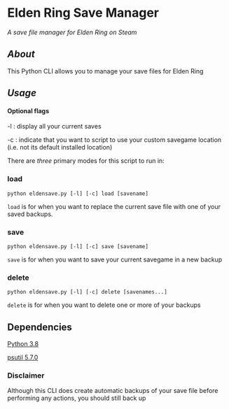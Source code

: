 # Elden Ring Save Manager
_A save file manager for Elden Ring on Steam_

## _About_
This Python CLI allows you to manage your save files for Elden Ring

## _Usage_

#### Optional flags

-l : display all your current saves

-c : indicate that you want to script to use your custom savegame location (i.e. not its default installed location)

There are _three_ primary modes for this script to run in:

### load
`python eldensave.py [-l] [-c] load [savename]`

`load` is for when you want to replace the current save file with one of your saved backups.


### save
`python eldensave.py [-l] [-c] save [savename]`

`save` is for when you want to save your current savegame in a new backup

### delete
`python eldensave.py [-l] [-c] delete [savenames...]`

`delete` is for when you want to delete one or more of your backups

## Dependencies

[Python 3.8](https://www.python.org/downloads/release/python-380/)

[psutil 5.7.0](https://pypi.org/project/psutil/)


### Disclaimer
Although this CLI does create automatic backups of your save file before performing any actions, you should still
back up 
